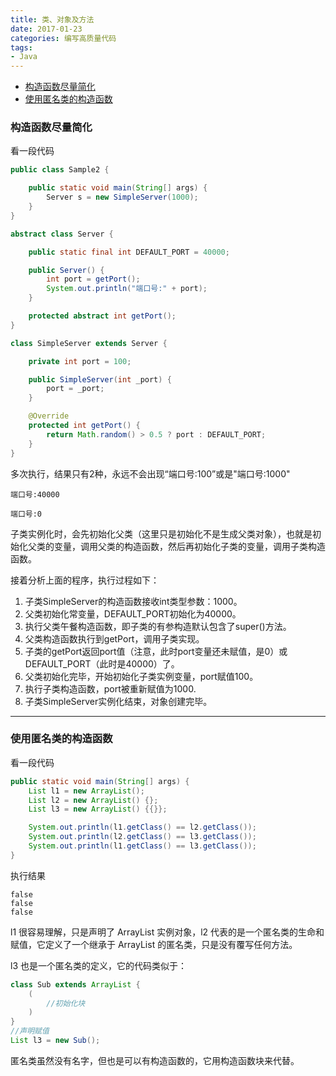 ```yaml
---
title: 类、对象及方法
date: 2017-01-23
categories: 编写高质量代码
tags: 
- Java
---
```


*	[构造函数尽量简化](#构造函数尽量简化)
*	[使用匿名类的构造函数](#使用匿名类的构造函数)

###	构造函数尽量简化

看一段代码

```Java
public class Sample2 {

    public static void main(String[] args) {
        Server s = new SimpleServer(1000);
    }
}

abstract class Server {

    public static final int DEFAULT_PORT = 40000;

    public Server() {
        int port = getPort();
        System.out.println("端口号:" + port);
    }

    protected abstract int getPort();
}

class SimpleServer extends Server {

    private int port = 100;

    public SimpleServer(int _port) {
        port = _port;
    }

    @Override
    protected int getPort() {
        return Math.random() > 0.5 ? port : DEFAULT_PORT;
    }
}
```

多次执行，结果只有2种，永远不会出现“端口号:100”或是"端口号:1000"

```
端口号:40000
```

```
端口号:0
```

子类实例化时，会先初始化父类（这里只是初始化不是生成父类对象），也就是初始化父类的变量，调用父类的构造函数，然后再初始化子类的变量，调用子类构造函数。

接着分析上面的程序，执行过程如下：

1.	子类SimpleServer的构造函数接收int类型参数：1000。
2. 	父类初始化常变量，DEFAULT_PORT初始化为40000。
3. 	执行父类午餐构造函数，即子类的有参构造默认包含了super()方法。
4. 	父类构造函数执行到getPort，调用子类实现。
5. 	子类的getPort返回port值（注意，此时port变量还未赋值，是0）或DEFAULT_PORT（此时是40000）了。
6. 	父类初始化完毕，开始初始化子类实例变量，port赋值100。
7. 	执行子类构造函数，port被重新赋值为1000.
8. 	子类SimpleServer实例化结束，对象创建完毕。

---
###	使用匿名类的构造函数

看一段代码

```Java
public static void main(String[] args) {
    List l1 = new ArrayList();
    List l2 = new ArrayList() {};
    List l3 = new ArrayList() {{}};

    System.out.println(l1.getClass() == l2.getClass());
    System.out.println(l2.getClass() == l3.getClass());
    System.out.println(l1.getClass() == l3.getClass());
}
```
执行结果

```
false
false
false
```

l1 很容易理解，只是声明了 ArrayList 实例对象，l2 代表的是一个匿名类的生命和赋值，它定义了一个继承于 ArrayList 的匿名类，只是没有覆写任何方法。

l3 也是一个匿名类的定义，它的代码类似于：

```Java
class Sub extends ArrayList {
	(
		//初始化块
	)
}
//声明赋值
List l3 = new Sub();
```
匿名类虽然没有名字，但也是可以有构造函数的，它用构造函数块来代替。
